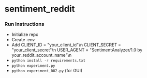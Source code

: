 # sentiment_reddit

### Run Instructions
- Initialize repo
- Create .env
- Add
CLIENT_ID = "your_client_id"\n
CLIENT_SECRET = "your_client_secret"\n
USER_AGENT = "SentimentAnalyzer/1.0 by your_reddit_account_name"\n
- `python install -r requirements.txt`
- `python experiment.py`
- `python experiment_002.py` (for GUI)
